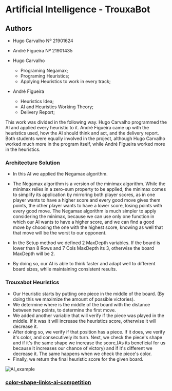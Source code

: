 # Artificial Intelligence - TrouxaBot
## Authors
- Hugo Carvalho Nº 21901624

- André Figueira Nº 21901435

- Hugo Carvalho
  - Programing Negamax;
  - Programing Heuristics;
  - Applying Heuristics to work in every track;

- André Figueira
  - Heuristics Idea;
  - AI and Heuristics Working Theory;
  - Delivery Report;

This work was divided in the following way. Hugo Carvalho programmed the AI and applied every heuristic to it. André Figueira came up with the heuristics used, how the AI should think and act, and the delivery report. Both students were equally involved in the project, although Hugo Carvalho worked much more in the program itself, while André Figueira worked more in the heuristics.

### Architecture Solution

- In this AI we applied the Negamax algorithm.
- The Negamax algorithm is a version of the minimax algorithm. While the minimax relies in a zero-sum property to be applied, the minimax comes to simplify its application by mirroring both player scores, as in one player wants to have a higher score and every good move gives them points, the other player wants to have a lower score, losing points with every good move. The Negamax algorithm is much simpler to apply considering the minimax, because we can use only one function in which our AI wants to have a higher score, and we can find a good move by choosing the one with the highest score, knowing as well that that move will be the worst to our opponent.
  
- In the Setup method we defined 2 MaxDepth variables. If the board is lower than 8 Rows and 7 Cols MaxDepth its 3, otherwise the board MaxDepth will be 2. 
- By doing so, our AI is able to think faster and adapt well to different board sizes, while maintaining consistent results.

### Trouxabot Heuristics

- Our Heuristic starts by putting one piece in the middle of the board. (By doing this we maximize the amount of possible victories).
- We determine where is the middle of the board with the distance between two points, to determine the first move.
- We added another variable that will verify if the piece was played in the middle. If it was it will increase the heuristics score, otherwise it will decrease it.
- After doing so, we verify if that position has a piece. If it does, we verify it's color, and consecutively its turn. Next, we check the piece's shape and if it's the same shape we increase the score,(As its beneficial for us because it increases our chance of victory) and if it's different we decrease it. The same happens when we check the piece's color.
- Finally, we return the final heuristic score for the given board.

![AI_example](AI_example.png)


### [color-shape-links-ai-competition](https://github.com/VideojogosLusofona/color-shape-links-ai-competition#tracks-and-prize-money)
